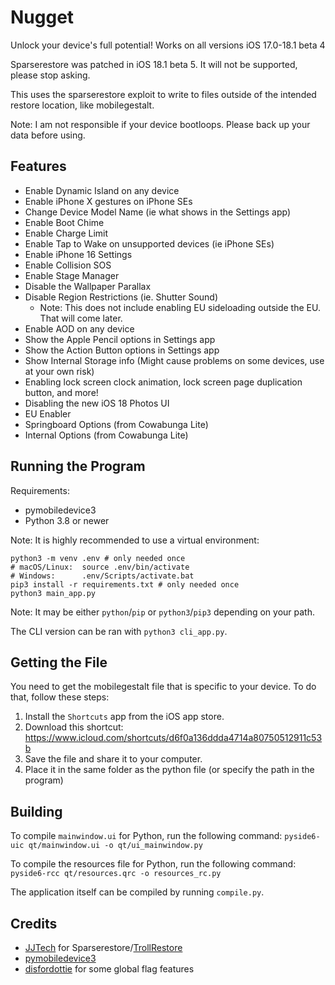 # Nugget
Unlock your device's full potential! Works on all versions iOS 17.0-18.1 beta 4

Sparserestore was patched in iOS 18.1 beta 5. It will not be supported, please stop asking.

This uses the sparserestore exploit to write to files outside of the intended restore location, like mobilegestalt.

Note: I am not responsible if your device bootloops. Please back up your data before using.

## Features
- Enable Dynamic Island on any device
- Enable iPhone X gestures on iPhone SEs
- Change Device Model Name (ie what shows in the Settings app)
- Enable Boot Chime
- Enable Charge Limit
- Enable Tap to Wake on unsupported devices (ie iPhone SEs)
- Enable iPhone 16 Settings
- Enable Collision SOS
- Enable Stage Manager
- Disable the Wallpaper Parallax
- Disable Region Restrictions (ie. Shutter Sound)
  - Note: This does not include enabling EU sideloading outside the EU. That will come later.
- Enable AOD on any device
- Show the Apple Pencil options in Settings app
- Show the Action Button options in Settings app
- Show Internal Storage info (Might cause problems on some devices, use at your own risk)
- Enabling lock screen clock animation, lock screen page duplication button, and more!
- Disabling the new iOS 18 Photos UI
- EU Enabler
- Springboard Options (from Cowabunga Lite)
- Internal Options (from Cowabunga Lite)

## Running the Program
Requirements:
- pymobiledevice3
- Python 3.8 or newer

Note: It is highly recommended to use a virtual environment:
```
python3 -m venv .env # only needed once
# macOS/Linux:  source .env/bin/activate
# Windows:      .env/Scripts/activate.bat
pip3 install -r requirements.txt # only needed once
python3 main_app.py
```
Note: It may be either `python`/`pip` or `python3`/`pip3` depending on your path.

The CLI version can be ran with `python3 cli_app.py`.

## Getting the File
You need to get the mobilegestalt file that is specific to your device. To do that, follow these steps:
1. Install the `Shortcuts` app from the iOS app store.
2. Download this shortcut: https://www.icloud.com/shortcuts/d6f0a136ddda4714a80750512911c53b
3. Save the file and share it to your computer.
4. Place it in the same folder as the python file (or specify the path in the program)

## Building
To compile `mainwindow.ui` for Python, run the following command:
`pyside6-uic qt/mainwindow.ui -o qt/ui_mainwindow.py`

To compile the resources file for Python, run the following command:
`pyside6-rcc qt/resources.qrc -o resources_rc.py`

The application itself can be compiled by running `compile.py`.

## Credits
- [JJTech](https://github.com/JJTech0130) for Sparserestore/[TrollRestore](https://github.com/JJTech0130/TrollRestore)
- [pymobiledevice3](https://github.com/doronz88/pymobiledevice3)
- [disfordottie](https://x.com/disfordottie) for some global flag features

